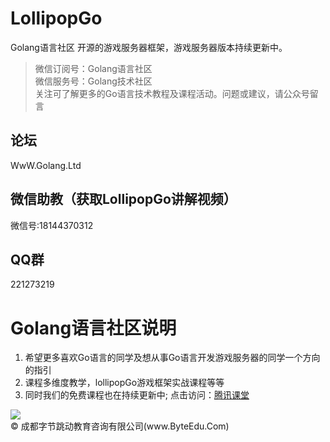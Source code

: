 # LollipopGo 
Golang语言社区 开源的游戏服务器框架，游戏服务器版本持续更新中。
>微信订阅号：Golang语言社区<Br/>
>微信服务号：Golang技术社区<Br/>
>关注可了解更多的Go语言技术教程及课程活动。问题或建议，请公众号留言<Br/>

论坛
--------------
WwW.Golang.Ltd

微信助教（获取LollipopGo讲解视频）
--------------
微信号:18144370312

QQ群
-----------
221273219

Golang语言社区说明
=============

<ol>
<li>希望更多喜欢Go语言的同学及想从事Go语言开发游戏服务器的同学一个方向的指引</li>
<li>课程多维度教学，lollipopGo游戏框架实战课程等等</li>
<li>同时我们的免费课程也在持续更新中; 点击访问：<a href="http://gopher.ke.qq.com" title="Title">腾讯课堂</a></li>
</ol>
<img src="https://github.com/Golangltd/codeclass/raw/master/%E7%AC%AC%E4%B8%80%E5%AD%A3%20Go%E8%AF%AD%E8%A8%80%E5%9F%BA%E7%A1%80%E3%80%81%E8%BF%9B%E9%98%B6%E3%80%81%E6%8F%90%E9%AB%98%E8%AF%BE%E7%A8%8B/pic/xuanc.png"/>

 <div class="footer">
        &copy; 成都字节跳动教育咨询有限公司(www.ByteEdu.Com)
 </div>
